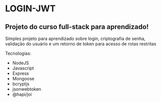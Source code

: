 # LOGIN-JWT
## Projeto do curso full-stack para aprendizado!

Simples projeto para aprendizado sobre login, criptografia de senha, validação do usuário e um retorno de token para acesso de rotas restritas

Tecnologias: 
- NodeJS
- Javascript
- Express
- Mongoose
- bcryptjs
- jsonwebtoken
- @hapi/joi
